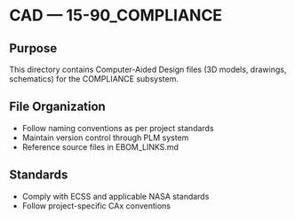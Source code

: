 # CAD — 15-90_COMPLIANCE

## Purpose

This directory contains Computer-Aided Design files (3D models, drawings, schematics) for the COMPLIANCE subsystem.

## File Organization

- Follow naming conventions as per project standards
- Maintain version control through PLM system
- Reference source files in EBOM_LINKS.md

## Standards

- Comply with ECSS and applicable NASA standards
- Follow project-specific CAx conventions
